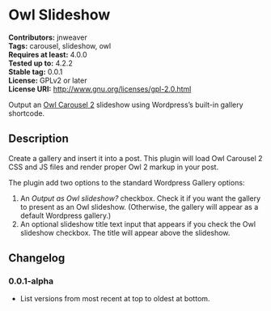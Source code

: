 # Owl Slideshow #
**Contributors:** jnweaver  
**Tags:** carousel, slideshow, owl  
**Requires at least:** 4.0.0  
**Tested up to:** 4.2.2  
**Stable tag:** 0.0.1  
**License:** GPLv2 or later  
**License URI:** http://www.gnu.org/licenses/gpl-2.0.html  

Output an [Owl Carousel 2](http://owlcarousel.owlgraphic.com/) slideshow using Wordpress’s built-in gallery shortcode.

## Description ##

Create a gallery and insert it into a post. This plugin will load Owl Carousel 2 CSS and JS files and render proper Owl 2 markup in your post.

The plugin add two options to the standard Wordpress Gallery options:

1. An *Output as Owl slideshow?* checkbox. Check it if you want the gallery to present as an Owl slideshow. (Otherwise, the gallery will appear as a default Wordpress gallery.)
2. An optional slideshow title text input that appears if you check the Owl slideshow checkbox. The title will appear above the slideshow.

## Changelog ##

### 0.0.1-alpha ###
* List versions from most recent at top to oldest at bottom.
